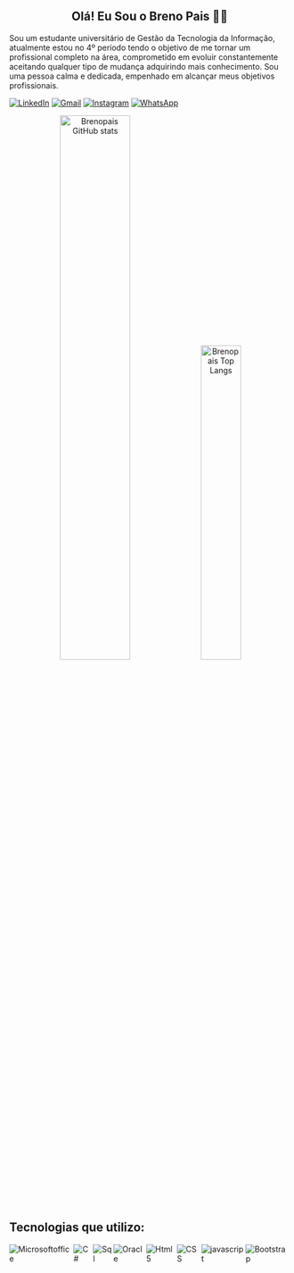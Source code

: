<h2 align="center"> Olá! Eu Sou o Breno Pais 👦🏻 </h2>

<p>Sou um estudante universitário de Gestão da Tecnologia da Informação, atualmente estou no 4º período tendo o objetivo de me tornar um profissional completo na área, comprometido em evoluir constantemente aceitando qualquer tipo de mudança adquirindo mais conhecimento. Sou uma pessoa calma e dedicada, empenhado em alcançar meus objetivos profissionais.</p>
<div>
  
<a href="https://www.linkedin.com/in/brenopais/"><img alt="LinkedIn" src="https://img.shields.io/badge/LinkedIn-0077B5?style=for-the-badge&logo=linkedin&logoColor=white"></a>
<a href="https://mail.google.com/mail/u/0/?tab=rm&ogbl#inbox"><img alt="Gmail" src="https://img.shields.io/badge/Gmail-D14836?style=for-the-badge&logo=gmail&logoColor=white"></a>
<a href="https://www.instagram.com/brenopaiss/"><img alt="Instagram" src="https://img.shields.io/badge/Instagram-E4405F?style=for-the-badge&logo=instagram&logoColor=white"></a>
<a href="https://api.whatsapp.com/send/?phone=557998061518&text&type=phone_number&app_absent=0"><img alt="WhatsApp" src="https://img.shields.io/badge/WhatsApp-25D366?style=for-the-badge&logo=whatsapp&logoColor=white"></a>
</div>

<p align="center">
  <img width="50%" src="https://github-readme-stats.vercel.app/api?username=Brenopais&show_icons=true&theme=tokyonight" alt="Brenopais GitHub stats"/>
  <img width="38%" src="https://github-readme-stats.vercel.app/api/top-langs/?username=Brenopais&layout=compact=true&theme=tokyonight" alt="Brenopais Top Langs"/>
</p>


<p><h2>Tecnologias que utilizo:</h2></p>

<div style="display: flex; justify-content: center;">
  <img alt="Microsoftoffice" src="https://img.shields.io/badge/Microsoft_Office-D83B01?style=for-the-badge&logo=microsoft-office&logoColor=white"/>
  <img alt="C#"              src="https://img.shields.io/badge/C%23-239120?style=for-the-badge&logo=c-sharp&logoColor=white"/>
  <img alt="Sql"             src="https://img.shields.io/badge/Microsoft%20SQL%20Server-CC2927?style=for-the-badge&logo=microsoft%20sql%20server&logoColor=white"/>
  <img alt="Oracle"          src="https://img.shields.io/badge/Oracle-F80000?style=for-the-badge&logo=Oracle&logoColor=white"/>
  <img alt="Html5"           src="https://img.shields.io/badge/HTML5-E34F26?style=for-the-badge&logo=html5&logoColor=white"/>
  <img alt="CSS"             src="https://img.shields.io/badge/CSS3-1572B6?style=for-the-badge&logo=css3&logocolor=white"/>
  <img alt="javascript"      src="https://img.shields.io/badge/JavaScript-F7DF1E?style=for-the-badge&logo=javascript&logoColor=black"/>
  <img alt="Bootstrap"       src="https://img.shields.io/badge/Bootstrap-563D7C?style=for-the-badge&logo=bootstrap&logoColor=white"/>
  </div>
</div>

